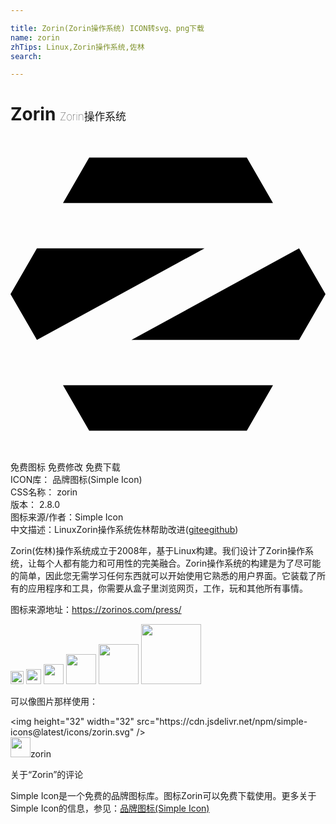 ```yaml
---

title: Zorin(Zorin操作系统) ICON转svg、png下载
name: zorin
zhTips: Linux,Zorin操作系统,佐林
search: 

---
```


# Zorin  <small style="font-size: 60%;font-weight: 100">Zorin操作系统</small>

<div id="svg" class="svg-wrap">
<svg role="img" viewBox="0 0 24 24" xmlns="http://www.w3.org/2000/svg"><title>Zorin icon</title><path d="M4 18.944L5.995 22.4h12.01L20 18.944H4zM24 12l-2.013 3.488H9.216l12.771-6.976L24 12zM0 12l2.013-3.488h12.771L2.013 15.488 0 12zm4-6.944L5.995 1.6h12.01L20 5.056H4z"/></svg>
</div>
<detail full-name='zorin'></detail>

<div class="detail-page">
<p>
<span><span class="badge-success badge">免费图标</span> <span class="badge-success badge">免费修改</span>  <span class="badge-success badge">免费下载</span> </span>
<br/>
<span>
ICON库：
<span class="badge-secondary badge">品牌图标(Simple Icon)</span> 
</span>
<br/>
<span>
CSS名称：
<span class="badge-secondary badge">zorin</span> 
</span>

<br/>
<span>
版本：
<span class="badge-secondary badge">2.8.0</span> 
</span>
<br/>
<span>图标来源/作者：<span class="badge-light badge">Simple Icon</span></span> 
<br/>
<span class="zh-detail">中文描述：<span class="badge-primary badge">Linux</span><span class="badge-primary badge">Zorin操作系统</span><span class="badge-primary badge">佐林</span><span class="help-link"><span>帮助改进</span>(<a href="https://gitee.com/liuwave/icon-helper/edit/master/json/brands/zorin.json" target="_blank" rel="noopener noreferrer">gitee</a><a href="https://github.com/liuwave/icon-helper/edit/master/json/brands/zorin.json" target="_blank" rel="noopener noreferrer">github</a></span>)</span><br/>
</p>
</div><div class="description description alert alert-light"><p>Zorin(佐林)操作系统成立于2008年，基于Linux构建。我们设计了Zorin操作系统，让每个人都有能力和可用性的完美融合。Zorin操作系统的构建是为了尽可能的简单，因此您无需学习任何东西就可以开始使用它熟悉的用户界面。它装载了所有的应用程序和工具，你需要从盒子里浏览网页，工作，玩和其他所有事情。</p><p>图标来源地址：<a href="https://zorinos.com/press/" target="_blank" rel="noopener noreferrer">https://zorinos.com/press/</a></p></div>
<div class="alert alert-dark">
<img height="21" width="21" src="https://cdn.jsdelivr.net/npm/simple-icons@latest/icons/zorin.svg" />
<img height="24" width="24" src="https://cdn.jsdelivr.net/npm/simple-icons@latest/icons/zorin.svg" />
<img height="32" width="32" src="https://cdn.jsdelivr.net/npm/simple-icons@latest/icons/zorin.svg" />
<img height="48" width="48" src="https://cdn.jsdelivr.net/npm/simple-icons@latest/icons/zorin.svg" />
<img height="64" width="64" src="https://cdn.jsdelivr.net/npm/simple-icons@latest/icons/zorin.svg" />
<img height="96" width="96" src="https://cdn.jsdelivr.net/npm/simple-icons@latest/icons/zorin.svg" />

</div>
<div>
  <p>可以像图片那样使用：    
  </p>
  <div class="alert alert-primary" style="font-size: 14px">
    &lt;img height="32" width="32" src="https://cdn.jsdelivr.net/npm/simple-icons@latest/icons/zorin.svg" /&gt;
    <copy-btn content='<img height="32" width="32" src="https://cdn.jsdelivr.net/npm/simple-icons@latest/icons/zorin.svg" />'></copy-btn>
  </div>
  <div class="alert alert-secondary">
    <img height="32" width="32" src="https://cdn.jsdelivr.net/npm/simple-icons@latest/icons/zorin.svg" />zorin
    <copy-btn content="zorin" btn-title="复制图标名称"></copy-btn>
  </div>
</div>

<Vssue title="关于“Zorin”的评论" >关于“Zorin”的评论</Vssue>


<div><p>Simple Icon是一个免费的品牌图标库。图标Zorin可以免费下载使用。更多关于  Simple Icon的信息，参见：<a target="_blank" href="https://iconhelper.cn/brands.html">品牌图标(Simple Icon)</a>
</p></div>
